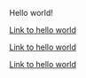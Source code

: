Hello world!

[Link to hello world](guides/Documentation/hello-world.md)

<a href="./hello-world.md">Link to hello world</a>

[Link to hello world](doc:hello-world)
